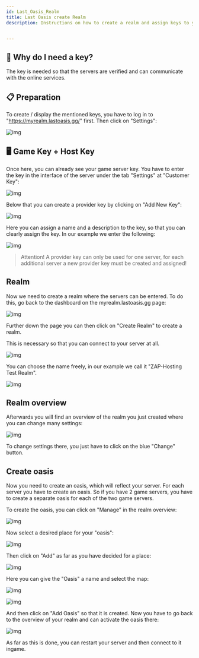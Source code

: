 ```yaml
---
id: Last_Oasis_Realm
title: Last Oasis create Realm
description: Instructions on how to create a realm and assign keys to your server.


---
```



## 🔧 Why do I need a key?

The key is needed so that the servers are verified and can communicate with the online services.

## 📋 Preparation

To create / display the mentioned keys, you have to log in to "https://myrealm.lastoasis.gg/" first.
Then click on "Settings":

![img](https://screensaver01.zap-hosting.com/index.php/s/W5GXbXmG7N65WRA/preview)

## 🖥️ Game Key + Host Key

Once here, you can already see your game server key.
You have to enter the key in the interface of the server under the tab "Settings" at "Customer Key":

![img](https://screensaver01.zap-hosting.com/index.php/s/xaNMYaqQx63MT2n/preview)

Below that you can create a provider key by clicking on "Add New Key":

![img](https://screensaver01.zap-hosting.com/index.php/s/T5MBZ83boK4SKWB/preview)

Here you can assign a name and a description to the key, so that you can clearly assign the key.
In our example we enter the following:

![img](https://screensaver01.zap-hosting.com/index.php/s/CfKkjwtqQGjCHkA/preview)

> Attention! A provider key can only be used for one server, for each additional server a new provider key must be created and assigned!


## Realm
Now we need to create a realm where the servers can be entered.
To do this, go back to the dashboard on the myrealm.lastoasis.gg page:

![img](https://screensaver01.zap-hosting.com/index.php/s/EZ9WNQjFq3RLwPW/preview)

Further down the page you can then click on "Create Realm" to create a realm.

This is necessary so that you can connect to your server at all.

![img](https://screensaver01.zap-hosting.com/index.php/s/97gWKWpgjB3xGRF/preview)

You can choose the name freely, in our example we call it "ZAP-Hosting Test Realm".

![img](https://screensaver01.zap-hosting.com/index.php/s/a5WLsw6g79Xj6cJ/preview)

## Realm overview
Afterwards you will find an overview of the realm you just created where you can change many settings:

![img](https://screensaver01.zap-hosting.com/index.php/s/xjwftHQZsRwEm5E/preview)

To change settings there, you just have to click on the blue "Change" button.

## Create oasis
Now you need to create an oasis, which will reflect your server.
For each server you have to create an oasis.
So if you have 2 game servers, you have to create a separate oasis for each of the two game servers.

To create the oasis, you can click on "Manage" in the realm overview:

![img](https://screensaver01.zap-hosting.com/index.php/s/im6cRSogiZfnnke/preview)

Now select a desired place for your "oasis":

![img](https://screensaver01.zap-hosting.com/index.php/s/aSXitEc7dYoc7gC/preview)

Then click on "Add" as far as you have decided for a place:

![img](https://screensaver01.zap-hosting.com/index.php/s/EGtbJcWMMneS25X/preview)

Here you can give the "Oasis" a name and select the map:

![img](https://screensaver01.zap-hosting.com/index.php/s/BWcRoXQLpZ9TFsx/preview)

![img](https://screensaver01.zap-hosting.com/index.php/s/XG39wjyN7jSLsH2/preview)

And then click on "Add Oasis" so that it is created.
Now you have to go back to the overview of your realm and can activate the oasis there:

![img](https://screensaver01.zap-hosting.com/index.php/s/oAi2kT6XjcbPiG2/preview)

As far as this is done, you can restart your server and then connect to it ingame.
